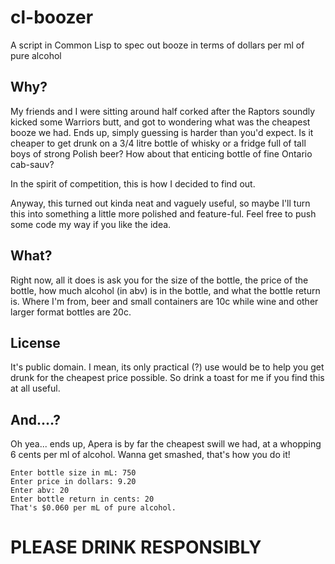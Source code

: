 # cl-boozer
A script in Common Lisp to spec out booze in terms of dollars per ml of pure alcohol

## Why?

My friends and I were sitting around half corked after the Raptors soundly kicked some Warriors butt, and got to wondering what was the cheapest booze we had. Ends up, simply guessing is harder than you'd expect. Is it cheaper to get drunk on a 3/4 litre bottle of whisky or a fridge full of tall boys of strong Polish beer? How about that enticing bottle of fine Ontario cab-sauv?

In the spirit of competition, this is how I decided to find out.

Anyway, this turned out kinda neat and vaguely useful, so maybe I'll turn this into something a little more polished and feature-ful. Feel free to push some code my way if you like the idea.

## What?

Right now, all it does is ask you for the size of the bottle, the price of the bottle, how much alcohol (in abv) is in the bottle, and what the bottle return is. Where I'm from, beer and small containers are 10c while wine and other larger format bottles are 20c.

## License

It's public domain. I mean, its only practical (?) use would be to help you get drunk for the cheapest price possible. So drink a toast for me if you find this at all useful.

## And....?

Oh yea... ends up, Apera is by far the cheapest swill we had, at a whopping 6 cents per ml of alcohol. Wanna get smashed, that's how you do it!

```
Enter bottle size in mL: 750
Enter price in dollars: 9.20
Enter abv: 20
Enter bottle return in cents: 20
That's $0.060 per mL of pure alcohol.
```

# PLEASE DRINK RESPONSIBLY
